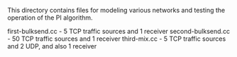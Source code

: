 This directory contains files for modeling various networks and testing the operation of the PI algorithm.

first-bulksend.cc - 5 TCP traffic sources and 1 receiver
second-bulksend.cc - 50 TCP traffic sources and 1 receiver
third-mix.cc - 5 TCP traffic sources and 2 UDP, and also 1 receiver
